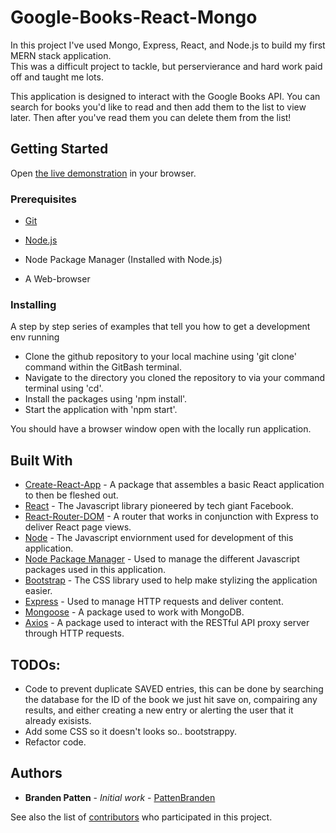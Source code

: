 # Google-Books-React-Mongo

In this project I've used Mongo, Express, React, and Node.js to build my first MERN stack application.<br>
This was a difficult project to tackle, but perservierance and hard work paid off and taught me lots.<br>

This application is designed to interact with the Google Books API. You can search for books you'd like to read and then add them to the list to view later. Then after you've read them you can delete them from the list!

## Getting Started

Open [the live demonstration](https://google-books-react-bp.herokuapp.com/) in your browser.

### Prerequisites

* [Git](https://gitforwindows.org/)

* [Node.js](Nodejs.org)

* Node Package Manager (Installed with Node.js)

* A Web-browser


### Installing

A step by step series of examples that tell you how to get a development env running

* Clone the github repository to your local machine using 'git clone' command within the GitBash terminal.
* Navigate to the directory you cloned the repository to via your command terminal using 'cd'.
* Install the packages using 'npm install'.
* Start the application with 'npm start'.

You should have a browser window open with the locally run application.

## Built With

* [Create-React-App](https://reactjs.org/docs/create-a-new-react-app.html) - A package that assembles a basic React application to then be fleshed out.
* [React](https://www.npmjs.com/package/react) - The Javascript library pioneered by tech giant Facebook.
* [React-Router-DOM](https://www.npmjs.com/package/react-router-dom) - A router that works in conjunction with Express to deliver React page views.
* [Node](Nodejs.org) - The Javascript enviornment used for development of this application.
* [Node Package Manager](https://www.npmjs.com/) - Used to manage the different Javascript packages used in this application.
* [Bootstrap](https://getbootstrap.com/) - The CSS library used to help make stylizing the application easier.
* [Express](https://www.npmjs.com/package/express) - Used to manage HTTP requests and deliver content.
* [Mongoose](https://www.npmjs.com/package/mongoose) - A package used to work with MongoDB.
* [Axios](https://www.npmjs.com/package/axios) - A package used to interact with the RESTful API proxy server through HTTP requests.

## TODOs: 
* Code to prevent duplicate SAVED entries, this can be done by searching the database for the ID of the book we just hit save on, compairing any results, and either creating a new entry or alerting the user that it already exisists.<br>
* Add some CSS so it doesn't looks so.. bootstrappy.<br>
* Refactor code.


## Authors

* **Branden Patten** - *Initial work* - [PattenBranden](https://github.com/pattenbranden)

See also the list of [contributors](https://github.com/pattenbranden/react-books/graphs/contributors) who participated in this project.
